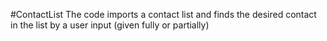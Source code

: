 #ContactList
The code imports a contact list and finds the desired contact in the list by a user input (given fully or partially)